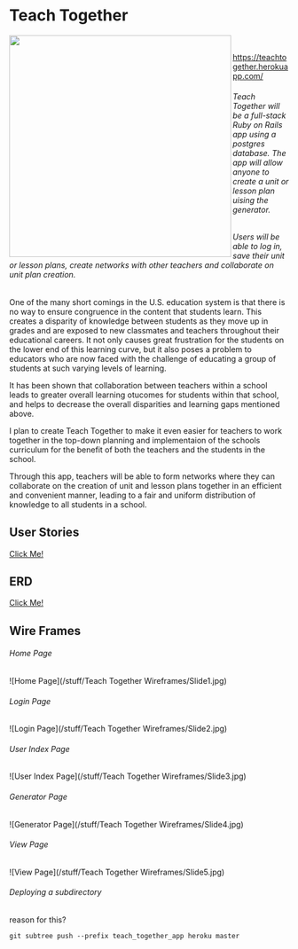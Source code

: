 # Teach Together

<a href="url"><img src="https://media.giphy.com/media/eU8DnmsUVINgI/giphy.gif" align="left" height="400" width="400" ></a><br>  


https://teachtogether.herokuapp.com/

###### Teach Together will be a full-stack Ruby on Rails app using a postgres database. The app will allow anyone to create a unit or lesson plan uising the generator.
###### Users will be able to log in, save their unit or lesson plans, create networks with other teachers and collaborate on unit plan creation.


One of the many short comings in the U.S. education system is that there is no way to ensure congruence in the content that students learn. This creates a disparity of knowledge between students as they move up in grades and are exposed to new classmates and teachers throughout their educational careers. It not only causes great frustration for the students on the lower end of this learning curve, but it also poses a problem to educators who are now faced with the challenge of educating a group of students at such varying levels of learning.

It has been shown that collaboration between teachers within a school leads to greater overall learning otucomes for students within that school, and helps to decrease the overall disparities and learning gaps mentioned above.

I plan to create Teach Together to make it even easier for teachers to work together in the top-down planning and implementaion of the schools curriculum for the benefit of both the teachers and the students in the school.

Through this app, teachers will be able to form networks where they can collaborate on the creation of unit and lesson plans together in an efficient and convenient manner, leading to a fair and uniform distribution of knowledge to all students in a school.

## User Stories
<a href="https://github.com/tayb18/teachtogether/blob/master/userstories.md">Click Me!</a>


## ERD
<a href="https://github.com/tayb18/teachtogether/blob/master/erd.md">Click Me!</a>


## Wire Frames

###### Home Page
![Home Page](/stuff/Teach Together Wireframes/Slide1.jpg)

###### Login Page
![Login Page](/stuff/Teach Together Wireframes/Slide2.jpg)

###### User Index Page
![User Index Page](/stuff/Teach Together Wireframes/Slide3.jpg)

###### Generator Page
![Generator Page](/stuff/Teach Together Wireframes/Slide4.jpg)

###### View Page
![View Page](/stuff/Teach Together Wireframes/Slide5.jpg)

###### Deploying a subdirectory

reason for this?

```
git subtree push --prefix teach_together_app heroku master
```
